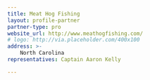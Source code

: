 ```yaml
---
title: Meat Hog Fishing
layout: profile-partner
partner-type: pro
website_url: http://www.meathogfishing.com/
# logo: http://via.placeholder.com/400x100
address: >-
    North Carolina
representatives: Captain Aaron Kelly

---
```

 